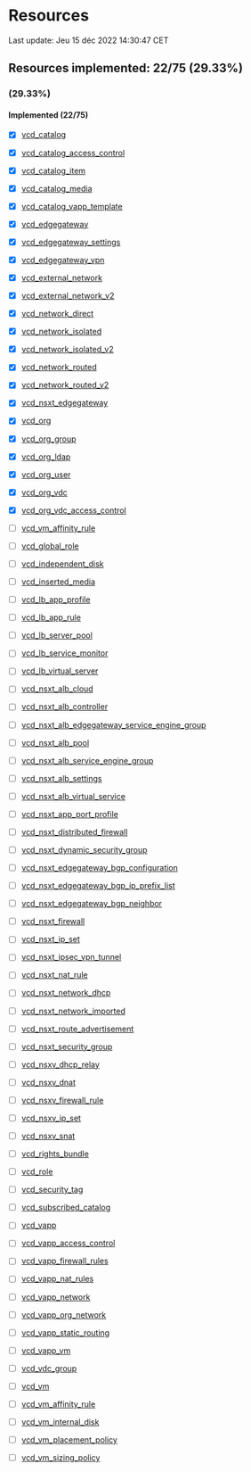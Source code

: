 # Resources

Last update: Jeu 15 déc 2022 14:30:47 CET

## Resources implemented: 22/75 (29.33%)
###  (29.33%)
#### Implemented (22/75)
* [x] [vcd_catalog](https://registry.terraform.io/providers/vmware/vcd/latest/docs/resources/catalog)
* [x] [vcd_catalog_access_control](https://registry.terraform.io/providers/vmware/vcd/latest/docs/resources/catalog_access_control)
* [x] [vcd_catalog_item](https://registry.terraform.io/providers/vmware/vcd/latest/docs/resources/catalog_item)
* [x] [vcd_catalog_media](https://registry.terraform.io/providers/vmware/vcd/latest/docs/resources/catalog_media)
* [x] [vcd_catalog_vapp_template](https://registry.terraform.io/providers/vmware/vcd/latest/docs/resources/catalog_vapp_template)
* [x] [vcd_edgegateway](https://registry.terraform.io/providers/vmware/vcd/latest/docs/resources/edgegateway)
* [x] [vcd_edgegateway_settings](https://registry.terraform.io/providers/vmware/vcd/latest/docs/resources/edgegateway_settings)
* [x] [vcd_edgegateway_vpn](https://registry.terraform.io/providers/vmware/vcd/latest/docs/resources/edgegateway_vpn)
* [x] [vcd_external_network](https://registry.terraform.io/providers/vmware/vcd/latest/docs/resources/external_network)
* [x] [vcd_external_network_v2](https://registry.terraform.io/providers/vmware/vcd/latest/docs/resources/external_network_v2)
* [x] [vcd_network_direct](https://registry.terraform.io/providers/vmware/vcd/latest/docs/resources/network_direct)
* [x] [vcd_network_isolated](https://registry.terraform.io/providers/vmware/vcd/latest/docs/resources/network_isolated)
* [x] [vcd_network_isolated_v2](https://registry.terraform.io/providers/vmware/vcd/latest/docs/resources/network_isolated_v2)
* [x] [vcd_network_routed](https://registry.terraform.io/providers/vmware/vcd/latest/docs/resources/network_routed)
* [x] [vcd_network_routed_v2](https://registry.terraform.io/providers/vmware/vcd/latest/docs/resources/network_routed_v2)
* [x] [vcd_nsxt_edgegateway](https://registry.terraform.io/providers/vmware/vcd/latest/docs/resources/nsxt_edgegateway)
* [x] [vcd_org](https://registry.terraform.io/providers/vmware/vcd/latest/docs/resources/org)
* [x] [vcd_org_group](https://registry.terraform.io/providers/vmware/vcd/latest/docs/resources/org_group)
* [x] [vcd_org_ldap](https://registry.terraform.io/providers/vmware/vcd/latest/docs/resources/org_ldap)
* [x] [vcd_org_user](https://registry.terraform.io/providers/vmware/vcd/latest/docs/resources/org_user)
* [x] [vcd_org_vdc](https://registry.terraform.io/providers/vmware/vcd/latest/docs/resources/org_vdc)
* [x] [vcd_org_vdc_access_control](https://registry.terraform.io/providers/vmware/vcd/latest/docs/resources/org_vdc_access_control)
* [ ] [vcd_vm_affinity_rule](https://registry.terraform.io/providers/vmware/vcd/latest/docs/resources/vm_affinity_rule)
* [ ] [vcd_global_role](https://registry.terraform.io/providers/vmware/vcd/latest/docs/resources/global_role)
* [ ] [vcd_independent_disk](https://registry.terraform.io/providers/vmware/vcd/latest/docs/resources/independent_disk)
* [ ] [vcd_inserted_media](https://registry.terraform.io/providers/vmware/vcd/latest/docs/resources/inserted_media)
* [ ] [vcd_lb_app_profile](https://registry.terraform.io/providers/vmware/vcd/latest/docs/resources/lb_app_profile)
* [ ] [vcd_lb_app_rule](https://registry.terraform.io/providers/vmware/vcd/latest/docs/resources/lb_app_rule)
* [ ] [vcd_lb_server_pool](https://registry.terraform.io/providers/vmware/vcd/latest/docs/resources/lb_server_pool)
* [ ] [vcd_lb_service_monitor](https://registry.terraform.io/providers/vmware/vcd/latest/docs/resources/lb_service_monitor)
* [ ] [vcd_lb_virtual_server](https://registry.terraform.io/providers/vmware/vcd/latest/docs/resources/lb_virtual_server)
* [ ] [vcd_nsxt_alb_cloud](https://registry.terraform.io/providers/vmware/vcd/latest/docs/resources/nsxt_alb_cloud)
* [ ] [vcd_nsxt_alb_controller](https://registry.terraform.io/providers/vmware/vcd/latest/docs/resources/nsxt_alb_controller)
* [ ] [vcd_nsxt_alb_edgegateway_service_engine_group](https://registry.terraform.io/providers/vmware/vcd/latest/docs/resources/nsxt_alb_edgegateway_service_engine_group)
* [ ] [vcd_nsxt_alb_pool](https://registry.terraform.io/providers/vmware/vcd/latest/docs/resources/nsxt_alb_pool)
* [ ] [vcd_nsxt_alb_service_engine_group](https://registry.terraform.io/providers/vmware/vcd/latest/docs/resources/nsxt_alb_service_engine_group)
* [ ] [vcd_nsxt_alb_settings](https://registry.terraform.io/providers/vmware/vcd/latest/docs/resources/nsxt_alb_settings)
* [ ] [vcd_nsxt_alb_virtual_service](https://registry.terraform.io/providers/vmware/vcd/latest/docs/resources/nsxt_alb_virtual_service)
* [ ] [vcd_nsxt_app_port_profile](https://registry.terraform.io/providers/vmware/vcd/latest/docs/resources/nsxt_app_port_profile)
* [ ] [vcd_nsxt_distributed_firewall](https://registry.terraform.io/providers/vmware/vcd/latest/docs/resources/nsxt_distributed_firewall)
* [ ] [vcd_nsxt_dynamic_security_group](https://registry.terraform.io/providers/vmware/vcd/latest/docs/resources/nsxt_dynamic_security_group)
* [ ] [vcd_nsxt_edgegateway_bgp_configuration](https://registry.terraform.io/providers/vmware/vcd/latest/docs/resources/nsxt_edgegateway_bgp_configuration)
* [ ] [vcd_nsxt_edgegateway_bgp_ip_prefix_list](https://registry.terraform.io/providers/vmware/vcd/latest/docs/resources/nsxt_edgegateway_bgp_ip_prefix_list)
* [ ] [vcd_nsxt_edgegateway_bgp_neighbor](https://registry.terraform.io/providers/vmware/vcd/latest/docs/resources/nsxt_edgegateway_bgp_neighbor)
* [ ] [vcd_nsxt_firewall](https://registry.terraform.io/providers/vmware/vcd/latest/docs/resources/nsxt_firewall)
* [ ] [vcd_nsxt_ip_set](https://registry.terraform.io/providers/vmware/vcd/latest/docs/resources/nsxt_ip_set)
* [ ] [vcd_nsxt_ipsec_vpn_tunnel](https://registry.terraform.io/providers/vmware/vcd/latest/docs/resources/nsxt_ipsec_vpn_tunnel)
* [ ] [vcd_nsxt_nat_rule](https://registry.terraform.io/providers/vmware/vcd/latest/docs/resources/nsxt_nat_rule)
* [ ] [vcd_nsxt_network_dhcp](https://registry.terraform.io/providers/vmware/vcd/latest/docs/resources/nsxt_network_dhcp)
* [ ] [vcd_nsxt_network_imported](https://registry.terraform.io/providers/vmware/vcd/latest/docs/resources/nsxt_network_imported)
* [ ] [vcd_nsxt_route_advertisement](https://registry.terraform.io/providers/vmware/vcd/latest/docs/resources/nsxt_route_advertisement)
* [ ] [vcd_nsxt_security_group](https://registry.terraform.io/providers/vmware/vcd/latest/docs/resources/nsxt_security_group)
* [ ] [vcd_nsxv_dhcp_relay](https://registry.terraform.io/providers/vmware/vcd/latest/docs/resources/nsxv_dhcp_relay)
* [ ] [vcd_nsxv_dnat](https://registry.terraform.io/providers/vmware/vcd/latest/docs/resources/nsxv_dnat)
* [ ] [vcd_nsxv_firewall_rule](https://registry.terraform.io/providers/vmware/vcd/latest/docs/resources/nsxv_firewall_rule)
* [ ] [vcd_nsxv_ip_set](https://registry.terraform.io/providers/vmware/vcd/latest/docs/resources/nsxv_ip_set)
* [ ] [vcd_nsxv_snat](https://registry.terraform.io/providers/vmware/vcd/latest/docs/resources/nsxv_snat)
* [ ] [vcd_rights_bundle](https://registry.terraform.io/providers/vmware/vcd/latest/docs/resources/rights_bundle)
* [ ] [vcd_role](https://registry.terraform.io/providers/vmware/vcd/latest/docs/resources/role)
* [ ] [vcd_security_tag](https://registry.terraform.io/providers/vmware/vcd/latest/docs/resources/security_tag)
* [ ] [vcd_subscribed_catalog](https://registry.terraform.io/providers/vmware/vcd/latest/docs/resources/subscribed_catalog)
* [ ] [vcd_vapp](https://registry.terraform.io/providers/vmware/vcd/latest/docs/resources/vapp)
* [ ] [vcd_vapp_access_control](https://registry.terraform.io/providers/vmware/vcd/latest/docs/resources/vapp_access_control)
* [ ] [vcd_vapp_firewall_rules](https://registry.terraform.io/providers/vmware/vcd/latest/docs/resources/vapp_firewall_rules)
* [ ] [vcd_vapp_nat_rules](https://registry.terraform.io/providers/vmware/vcd/latest/docs/resources/vapp_nat_rules)
* [ ] [vcd_vapp_network](https://registry.terraform.io/providers/vmware/vcd/latest/docs/resources/vapp_network)
* [ ] [vcd_vapp_org_network](https://registry.terraform.io/providers/vmware/vcd/latest/docs/resources/vapp_org_network)
* [ ] [vcd_vapp_static_routing](https://registry.terraform.io/providers/vmware/vcd/latest/docs/resources/vapp_static_routing)
* [ ] [vcd_vapp_vm](https://registry.terraform.io/providers/vmware/vcd/latest/docs/resources/vapp_vm)
* [ ] [vcd_vdc_group](https://registry.terraform.io/providers/vmware/vcd/latest/docs/resources/vdc_group)
* [ ] [vcd_vm](https://registry.terraform.io/providers/vmware/vcd/latest/docs/resources/vm)
* [ ] [vcd_vm_affinity_rule](https://registry.terraform.io/providers/vmware/vcd/latest/docs/resources/vm_affinity_rule)
* [ ] [vcd_vm_internal_disk](https://registry.terraform.io/providers/vmware/vcd/latest/docs/resources/vm_internal_disk)
* [ ] [vcd_vm_placement_policy](https://registry.terraform.io/providers/vmware/vcd/latest/docs/resources/vm_placement_policy)
* [ ] [vcd_vm_sizing_policy](https://registry.terraform.io/providers/vmware/vcd/latest/docs/resources/vm_sizing_policy)

